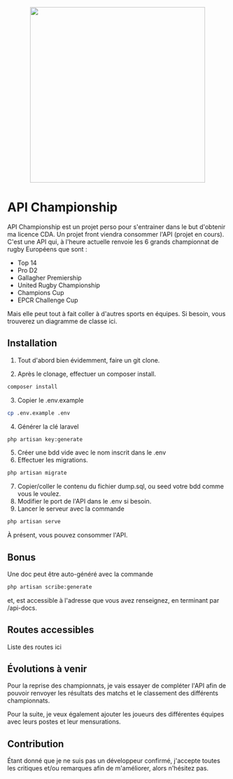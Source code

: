 <p align="center"><a href="https://laravel.com" target="_blank"><img src="https://raw.githubusercontent.com/laravel/art/master/logo-lockup/5%20SVG/2%20CMYK/1%20Full%20Color/laravel-logolockup-cmyk-red.svg" width="400"></a></p>

# API Championship

API Championship est un projet perso pour s'entrainer dans le but d'obtenir ma licence CDA. Un projet front viendra consommer l'API (projet en cours).
C'est une API qui, à l'heure actuelle renvoie les 6 grands championnat de rugby Européens que sont :
- Top 14
- Pro D2
- Gallagher Premiership
- United Rugby Championship
- Champions Cup
- EPCR Challenge Cup

Mais elle peut tout à fait coller à d'autres sports en équipes.
Si besoin, vous trouverez un diagramme de classe ici.

## Installation

1. Tout d'abord bien évidemment, faire un git clone.

2. Après le clonage, effectuer un composer install.

```bash
composer install
```
3. Copier le .env.example 

```bash
cp .env.example .env 
```

4. Générer la clé laravel

```bash
php artisan key:generate
```
5. Créer une bdd vide avec le nom inscrit dans le .env
6. Effectuer les migrations.
```bash
php artisan migrate
```

7. Copier/coller le contenu du fichier dump.sql, ou seed votre bdd comme vous le voulez.
8. Modifier le port de l'API dans le .env si besoin.
9. Lancer le serveur avec la commande 
```bash
php artisan serve
```

À présent, vous pouvez consommer l'API.

## Bonus

Une doc peut être auto-généré avec la commande 
```bash
php artisan scribe:generate
```
et, est accessible à l'adresse que vous avez renseignez, en terminant par /api-docs.

## Routes accessibles 

Liste des routes ici

## Évolutions à venir

Pour la reprise des championnats, je vais essayer de compléter l'API afin de pouvoir renvoyer les résultats des matchs et le classement des différents championnats.

Pour la suite, je veux également ajouter les joueurs des différentes équipes avec leurs postes et leur mensurations.

## Contribution

Étant donné que je ne suis pas un développeur confirmé, j'accepte toutes les critiques et/ou remarques afin de m'améliorer, alors n'hésitez pas.
